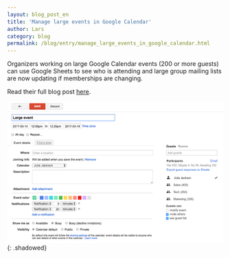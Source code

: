 ```yaml
---
layout: blog_post_en
title: 'Manage large events in Google Calendar'
author: Lars
category: blog
permalink: /blog/entry/manage_large_events_in_google_calendar.html
---
```


Organizers working on large Google Calendar events (200 or more guests) can use Google Sheets to see who is attending
and large group mailing lists are now updating if memberships are changing.

Read their full blog post [here](https://gsuiteupdates.googleblog.com/2017/08/better-manage-large-events-in-google.html).

![large event view](/assets/blog/2017-08-10-manage_large_events_in_google_calendar/large_event_view.png){: .shadowed}
